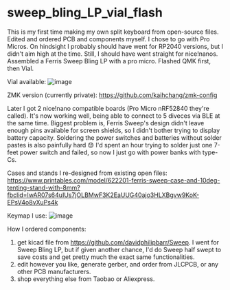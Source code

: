 # sweep_bling_LP_vial_flash
This is my first time making my own split keyboard from open-source files. Edited and ordered PCB and components myself. I chose to go with Pro Micros. On hindsight I probably should have went for RP2040 versions, but I didn't aim high at the time. Still, I should have went straight for nice!nanos.
Assembled a Ferris Sweep Bling LP with a pro micro. Flashed QMK first, then Vial.

Vial available:
![image](https://i.imgur.com/h17Jl4y.jpg)

ZMK version (currently private):
https://github.com/kaihchang/zmk-config 

Later I got 2 nice!nano compatible boards (Pro Micro nRF52840 they're called). It's now working well, being able to connect to 5 diveces via BLE at the same time. Biggest problem is, Ferris Sweep's design didn't leave enough pins available for screen shields, so I didn't bother trying to display battery capacity. Soldering the power switches and batteries without solder pastes is also painfully hard 😓 I'd spent an hour trying to solder just one 7-feet power switch and failed, so now I just go with power banks with type-Cs.

Cases and stands I re-designed from existing open files: 
https://www.printables.com/model/622201-ferris-sweep-case-and-10deg-tenting-stand-with-8mm?fbclid=IwAR07s64uIUs7jOLBMwF3K2EaUUG40ajo3HLXBgvw9KoK-EPsV4o8vXuPs4k 

Keymap I use:
![image](https://i.imgur.com/DzI9PoH.png)

How I ordered components:
1. get kicad file from https://github.com/davidphilipbarr/Sweep. I went for Sweep Bling LP, but if given another chance, I'd do Sweep half swept to save costs and get pretty much the exact same functionalities.
2. edit however you like, generate gerber, and order from JLCPCB, or any other PCB manufacturers.
3. shop everything else from Taobao or Aliexpress.
